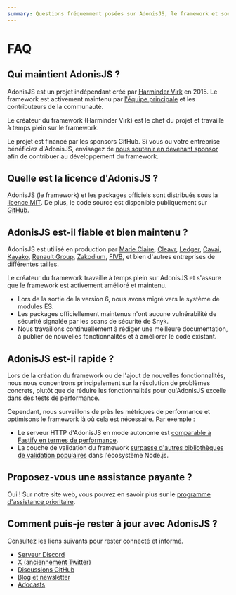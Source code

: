 ```yaml
---
summary: Questions fréquemment posées sur AdonisJS, le framework et son écosystème.
---
```


# FAQ

## Qui maintient AdonisJS ?

AdonisJS est un projet indépendant créé par [Harminder Virk](https://twitter.com/AmanVirk1) en 2015. Le framework est activement maintenu par [l'équipe principale](https://github.com/orgs/adonisjs/people) et les contributeurs de la communauté.

Le créateur du framework (Harminder Virk) est le chef du projet et travaille à temps plein sur le framework.

Le projet est financé par les sponsors GitHub. Si vous ou votre entreprise bénéficiez d'AdonisJS, envisagez de [nous soutenir en devenant sponsor](https://github.com/sponsors/thetutlage) afin de contribuer au développement du framework.

## Quelle est la licence d'AdonisJS ?

AdonisJS (le framework) et les packages officiels sont distribués sous la [licence MIT](https://opensource.org/license/mit/). De plus, le code source est disponible publiquement sur [GitHub](https://github.com/adonisjs).

## AdonisJS est-il fiable et bien maintenu ?

AdonisJS est utilisé en production par [Marie Claire](https://www.marieclaire.com/), [Cleavr](https://cleavr.io), [Ledger](https://www.ledger.com/), [Cavai](https://cavai.com), [Kayako](https://kayako.com), [Renault Group](https://www.renaultgroup.com/en/), [Zakodium](https://www.zakodium.com/), [FIVB](https://www.fivb.com), et bien d'autres entreprises de différentes tailles.

Le créateur du framework travaille à temps plein sur AdonisJS et s'assure que le framework est activement amélioré et maintenu.

- Lors de la sortie de la version 6, nous avons migré vers le système de modules ES.
- Les packages officiellement maintenus n'ont aucune vulnérabilité de sécurité signalée par les scans de sécurité de Snyk.
- Nous travaillons continuellement à rédiger une meilleure documentation, à publier de nouvelles fonctionnalités et à améliorer le code existant.

## AdonisJS est-il rapide ?

Lors de la création du framework ou de l'ajout de nouvelles fonctionnalités, nous nous concentrons principalement sur la résolution de problèmes concrets, plutôt que de réduire les fonctionnalités pour qu'AdonisJS excelle dans des tests de performance.

Cependant, nous surveillons de près les métriques de performance et optimisons le framework là où cela est nécessaire. Par exemple :

- Le serveur HTTP d'AdonisJS en mode autonome est [comparable à Fastify en termes de performance](https://github.com/adonisjs/http-server/blob/main/benchmarks.md).
- La couche de validation du framework [surpasse d'autres bibliothèques de validation populaires](https://github.com/vinejs/vine/blob/main/benchmarks.md) dans l'écosystème Node.js.

## Proposez-vous une assistance payante ?
Oui ! Sur notre site web, vous pouvez en savoir plus sur le [programme d'assistance prioritaire](https://adonisjs.com/support_program).

## Comment puis-je rester à jour avec AdonisJS ?
Consultez les liens suivants pour rester connecté et informé.

- [Serveur Discord](https://discord.gg/vDcEjq6)
- [X (anciennement Twitter)](https://twitter.com/adonisframework)
- [Discussions GitHub](https://github.com/orgs/adonisjs/discussions)
- [Blog et newsletter](https://adonisjs.com/blog?referrer=adonisjs_docs_faq)
- [Adocasts](https://adocasts.com/?referrer=adonisjs_docs_faq)
